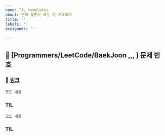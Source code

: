 ```yaml
---
name: TIL templates
about: 문제 풀면서 배운 것 기록하기
title: ''
labels: ''
assignees: ''

---
```


## 📌 [Programmers/LeetCode/BaekJoon ,,, ] 문제 번호 
### 🔗 [링크](url) 
``` 
코드 내용 
```

### TIL

``` 
코드 내용 
```

### TIL
